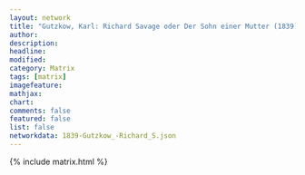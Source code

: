 ```yaml
---
layout: network
title: "Gutzkow, Karl: Richard Savage oder Der Sohn einer Mutter (1839)"
author:
description:
headline:
modified:
category: Matrix
tags: [matrix]
imagefeature: 
mathjax: 
chart: 
comments: false
featured: false
list: false
networkdata: 1839-Gutzkow_-Richard_S.json
---
```

{% include matrix.html %}
